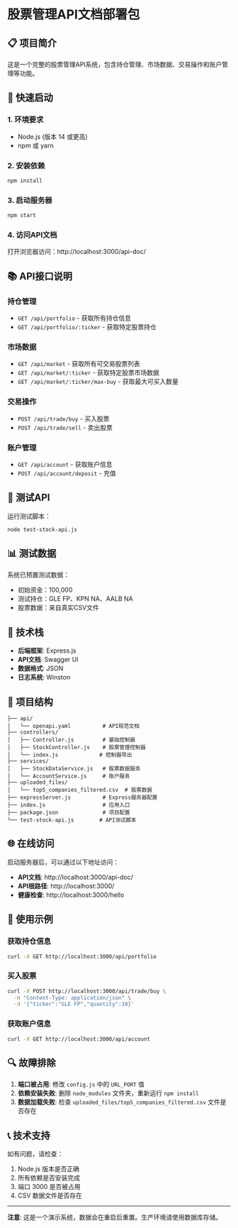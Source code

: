 # 股票管理API文档部署包

## 📋 项目简介

这是一个完整的股票管理API系统，包含持仓管理、市场数据、交易操作和账户管理等功能。

## 🚀 快速启动

### 1. 环境要求
- Node.js (版本 14 或更高)
- npm 或 yarn

### 2. 安装依赖
```bash
npm install
```

### 3. 启动服务器
```bash
npm start
```

### 4. 访问API文档
打开浏览器访问：http://localhost:3000/api-doc/

## 📚 API接口说明

### 持仓管理
- `GET /api/portfolio` - 获取所有持仓信息
- `GET /api/portfolio/:ticker` - 获取特定股票持仓

### 市场数据
- `GET /api/market` - 获取所有可交易股票列表
- `GET /api/market/:ticker` - 获取特定股票市场数据
- `GET /api/market/:ticker/max-buy` - 获取最大可买入数量

### 交易操作
- `POST /api/trade/buy` - 买入股票
- `POST /api/trade/sell` - 卖出股票

### 账户管理
- `GET /api/account` - 获取账户信息
- `POST /api/account/deposit` - 充值

## 🧪 测试API

运行测试脚本：
```bash
node test-stock-api.js
```

## 📊 测试数据

系统已预置测试数据：
- 初始资金：100,000
- 测试持仓：GLE FP、KPN NA、AALB NA
- 股票数据：来自真实CSV文件

## 🔧 技术栈

- **后端框架**: Express.js
- **API文档**: Swagger UI
- **数据格式**: JSON
- **日志系统**: Winston

## 📁 项目结构

```
├── api/
│   └── openapi.yaml          # API规范文档
├── controllers/
│   ├── Controller.js         # 基础控制器
│   ├── StockController.js    # 股票管理控制器
│   └── index.js             # 控制器导出
├── services/
│   ├── StockDataService.js   # 股票数据服务
│   └── AccountService.js     # 账户服务
├── uploaded_files/
│   └── top5_companies_filtered.csv  # 股票数据
├── expressServer.js          # Express服务器配置
├── index.js                  # 应用入口
├── package.json              # 项目配置
└── test-stock-api.js        # API测试脚本
```

## 🌐 在线访问

启动服务器后，可以通过以下地址访问：

- **API文档**: http://localhost:3000/api-doc/
- **API根路径**: http://localhost:3000/
- **健康检查**: http://localhost:3000/hello

## 📝 使用示例

### 获取持仓信息
```bash
curl -X GET http://localhost:3000/api/portfolio
```

### 买入股票
```bash
curl -X POST http://localhost:3000/api/trade/buy \
  -H "Content-Type: application/json" \
  -d '{"ticker":"GLE FP","quantity":10}'
```

### 获取账户信息
```bash
curl -X GET http://localhost:3000/api/account
```

## 🔍 故障排除

1. **端口被占用**: 修改 `config.js` 中的 `URL_PORT` 值
2. **依赖安装失败**: 删除 `node_modules` 文件夹，重新运行 `npm install`
3. **数据加载失败**: 检查 `uploaded_files/top5_companies_filtered.csv` 文件是否存在

## 📞 技术支持

如有问题，请检查：
1. Node.js 版本是否正确
2. 所有依赖是否安装完成
3. 端口 3000 是否被占用
4. CSV 数据文件是否存在

---

**注意**: 这是一个演示系统，数据会在重启后重置。生产环境请使用数据库存储。 